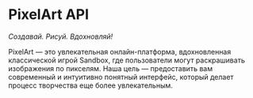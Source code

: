 # PixelArt API
_Создавай. Рисуй. Вдохновляй!_

PixelArt — это увлекательная онлайн-платформа, вдохновленная классической игрой Sandbox, где пользователи могут раскрашивать изображения по пикселям. Наша цель — предоставить вам современный и интуитивно понятный интерфейс, который делает процесс творчества еще более увлекательным.
